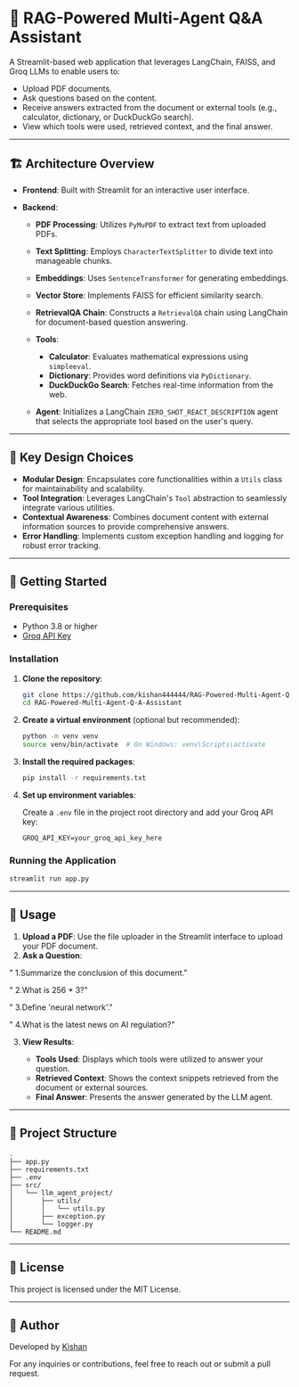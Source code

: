 # 🧠 RAG-Powered Multi-Agent Q\&A Assistant

A Streamlit-based web application that leverages LangChain, FAISS, and Groq LLMs to enable users to:

* Upload PDF documents.
* Ask questions based on the content.
* Receive answers extracted from the document or external tools (e.g., calculator, dictionary, or DuckDuckGo search).
* View which tools were used, retrieved context, and the final answer.

---

## 🏗️ Architecture Overview

* **Frontend**: Built with Streamlit for an interactive user interface.
* **Backend**:

  * **PDF Processing**: Utilizes `PyMuPDF` to extract text from uploaded PDFs.
  * **Text Splitting**: Employs `CharacterTextSplitter` to divide text into manageable chunks.
  * **Embeddings**: Uses `SentenceTransformer` for generating embeddings.
  * **Vector Store**: Implements FAISS for efficient similarity search.
  * **RetrievalQA Chain**: Constructs a `RetrievalQA` chain using LangChain for document-based question answering.
  * **Tools**:

    * **Calculator**: Evaluates mathematical expressions using `simpleeval`.
    * **Dictionary**: Provides word definitions via `PyDictionary`.
    * **DuckDuckGo Search**: Fetches real-time information from the web.
  * **Agent**: Initializes a LangChain `ZERO_SHOT_REACT_DESCRIPTION` agent that selects the appropriate tool based on the user's query.

---

## 🔑 Key Design Choices

* **Modular Design**: Encapsulates core functionalities within a `Utils` class for maintainability and scalability.
* **Tool Integration**: Leverages LangChain's `Tool` abstraction to seamlessly integrate various utilities.
* **Contextual Awareness**: Combines document content with external information sources to provide comprehensive answers.
* **Error Handling**: Implements custom exception handling and logging for robust error tracking.

---

## 🚀 Getting Started

### Prerequisites

* Python 3.8 or higher
* [Groq API Key](https://groq.com/)

### Installation

1. **Clone the repository**:

   ```bash
   git clone https://github.com/kishan444444/RAG-Powered-Multi-Agent-Q-A-Assistant.git
   cd RAG-Powered-Multi-Agent-Q-A-Assistant
   ```

2. **Create a virtual environment** (optional but recommended):

   ```bash
   python -m venv venv
   source venv/bin/activate  # On Windows: venv\Scripts\activate
   ```

3. **Install the required packages**:

   ```bash
   pip install -r requirements.txt
   ```

4. **Set up environment variables**:

   Create a `.env` file in the project root directory and add your Groq API key:

   ```env
   GROQ_API_KEY=your_groq_api_key_here
   ```

### Running the Application

```bash
streamlit run app.py
```

---

## 🧪 Usage

1. **Upload a PDF**: Use the file uploader in the Streamlit interface to upload your PDF document.
2. **Ask a Question**: 

" 1.Summarize the conclusion of this document."

" 2.What is 256 * 3?"

" 3.Define 'neural network'."

" 4.What is the latest news on AI regulation?"



3. **View Results**:

   * **Tools Used**: Displays which tools were utilized to answer your question.
   * **Retrieved Context**: Shows the context snippets retrieved from the document or external sources.
   * **Final Answer**: Presents the answer generated by the LLM agent.

---

## 📁 Project Structure

```
.
├── app.py
├── requirements.txt
├── .env
├── src/
│   └── llm_agent_project/
│       ├── utils/
│       │   └── utils.py
│       ├── exception.py
│       └── logger.py
└── README.md
```

---

## 📄 License

This project is licensed under the MIT License.

---

## 👤 Author

Developed by [Kishan](https://github.com/kishan444444)

For any inquiries or contributions, feel free to reach out or submit a pull request.



